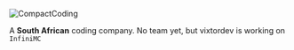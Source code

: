 ![CompactCoding](https://user-images.githubusercontent.com/108889461/236901250-fa47ed04-924f-4b15-b7a8-5222353db71b.png)

A **South African** coding company. No team yet, but vixtordev is working on `InfiniMC`
